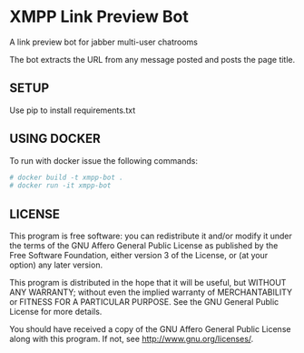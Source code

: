 XMPP Link Preview Bot
=====================
A link preview bot for jabber multi-user chatrooms

The bot extracts the URL from any message posted and posts the page title.

SETUP
-----
Use pip to install requirements.txt

USING DOCKER
------------
To run with docker issue the following commands:
```bash
# docker build -t xmpp-bot .
# docker run -it xmpp-bot
```

LICENSE
-------

This program is free software: you can redistribute it and/or modify it under
the terms of the GNU Affero General Public License as published by the Free
Software Foundation, either version 3 of the License, or (at your option) any
later version.

This program is distributed in the hope that it will be useful, but WITHOUT ANY
WARRANTY; without even the implied warranty of MERCHANTABILITY or FITNESS FOR A
PARTICULAR PURPOSE. See the GNU General Public License for more details.

You should have received a copy of the GNU Affero General Public License along
with this program. If not, see <http://www.gnu.org/licenses/>.
